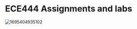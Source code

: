 # ECE444 Assignments and labs  
![1695404935102](https://github.com/xieruoyi/Assignment-Lab1/assets/105222584/cd90ae6b-218e-406a-ad4e-ca509d581ccf)

